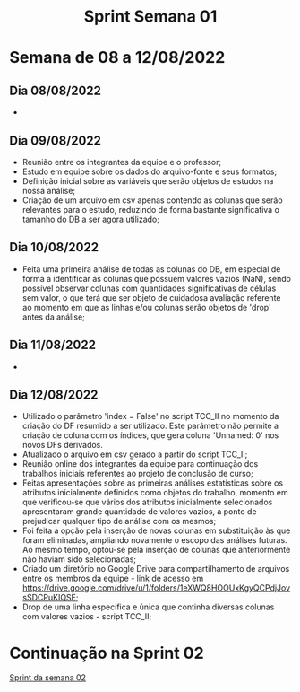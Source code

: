 <h1 align="center"> Sprint Semana 01 </h1>

# Semana de 08 a 12/08/2022

## Dia 08/08/2022
- 

## Dia 09/08/2022
- Reunião entre os integrantes da equipe e o professor;
- Estudo em equipe sobre os dados do arquivo-fonte e seus formatos;
- Definição inicial sobre as variáveis que serão objetos de estudos na nossa análise;
- Criação de um arquivo em csv apenas contendo as colunas que serão relevantes para o estudo, reduzindo de forma bastante significativa o tamanho do DB a ser agora utilizado;

## Dia 10/08/2022
- Feita uma primeira análise de todas as colunas do DB, em especial de forma a identificar as colunas que possuem valores vazios (NaN), sendo possível observar colunas com quantidades significativas de células sem valor, o que terá que ser objeto de cuidadosa avaliação referente ao momento em que as linhas e/ou colunas serão objetos de 'drop' antes da análise; 

## Dia 11/08/2022
- 

## Dia 12/08/2022
- Utilizado o parâmetro 'index = False' no script TCC_II no momento da criação do DF resumido a ser utilizado. Este parâmetro não permite a criação de coluna com os índices, que gera coluna 'Unnamed: 0' nos novos DFs derivados.
- Atualizado o arquivo em csv gerado a partir do script TCC_II;
- Reunião online dos integrantes da equipe para continuação dos trabalhos iniciais referentes ao projeto de conclusão de curso;
- Feitas apresentações sobre as primeiras análises estatísticas sobre os atributos inicialmente definidos como objetos do trabalho, momento em que verificou-se que vários dos atributos inicialmente selecionados apresentaram grande quantidade de valores vazios, a ponto de prejudicar qualquer tipo de análise com os mesmos;
- Foi feita a opção pela inserção de novas colunas em substituição às que foram eliminadas, ampliando novamente o escopo das análises futuras. Ao mesmo tempo, optou-se pela inserção de colunas que anteriormente não haviam sido selecionadas;
- Criado um diretório no Google Drive para compartilhamento de arquivos entre os membros da equipe - link de acesso em <https://drive.google.com/drive/u/1/folders/1eXWQ8HOOUxKgyQCPdjJovsSDCPuKIQSE>;
- Drop de uma linha específica e única que continha diversas colunas com valores vazios - script TCC_II; 

# Continuação na Sprint 02
[Sprint da semana 02](Sprint02.md)